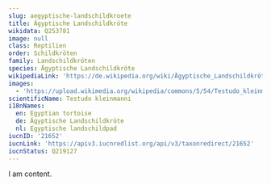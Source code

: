 ```yaml
---
slug: aegyptische-landschildkroete
title: Ägyptische Landschildkröte
wikidata: Q253781
image: null
class: Reptilien
order: Schildkröten
family: Landschildkröten
species: Ägyptische Landschildkröte
wikipediaLink: 'https://de.wikipedia.org/wiki/Ägyptische_Landschildkröte'
images:
  - 'https://upload.wikimedia.org/wikipedia/commons/5/54/Testudo_kleinmanni.jpg'
scientificName: Testudo kleinmanni
i18nNames:
  en: Egyptian tortoise
  de: Ägyptische Landschildkröte
  nl: Egyptische landschildpad
iucnID: '21652'
iucnLink: 'https://apiv3.iucnredlist.org/api/v3/taxonredirect/21652'
iucnStatus: Q219127
---
```


I am content.
